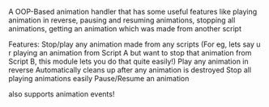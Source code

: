 A OOP-Based animation handler that has some useful features like playing animation in reverse, pausing and resuming animations, stopping all animations, getting an animation which was made from another script

Features:
Stop/play any animation made from any scripts (For eg, lets say u r playing an animation from Script A but want to stop that animation from Script B, this module lets you do that quite easily!)
Play any animation in reverse
Automatically cleans up after any animation is destroyed
Stop all playing animations easily
Pause/Resume an animation

also supports animation events!
